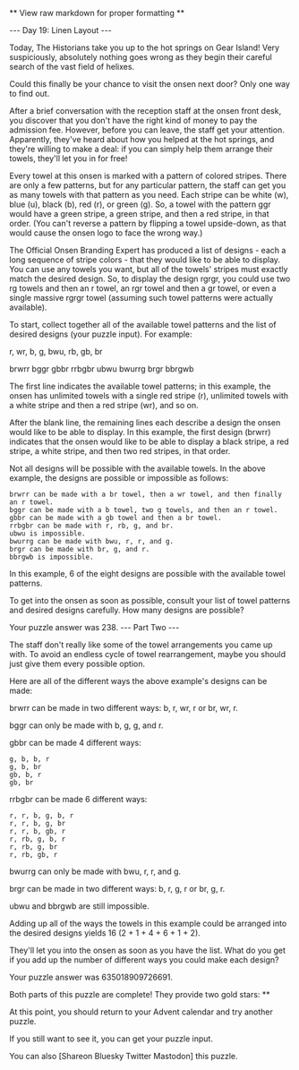 ** View raw markdown for proper formatting **

--- Day 19: Linen Layout ---

Today, The Historians take you up to the hot springs on Gear Island! Very
suspiciously, absolutely nothing goes wrong as they begin their careful search
of the vast field of helixes.

Could this finally be your chance to visit the onsen next door? Only one way to
find out.

After a brief conversation with the reception staff at the onsen front desk, you
discover that you don't have the right kind of money to pay the admission fee.
However, before you can leave, the staff get your attention. Apparently, they've
heard about how you helped at the hot springs, and they're willing to make a
deal: if you can simply help them arrange their towels, they'll let you in for
free!

Every towel at this onsen is marked with a pattern of colored stripes. There are
only a few patterns, but for any particular pattern, the staff can get you as
many towels with that pattern as you need. Each stripe can be white (w), blue
(u), black (b), red (r), or green (g). So, a towel with the pattern ggr would
have a green stripe, a green stripe, and then a red stripe, in that order. (You
can't reverse a pattern by flipping a towel upside-down, as that would cause the
onsen logo to face the wrong way.)

The Official Onsen Branding Expert has produced a list of designs - each a long
sequence of stripe colors - that they would like to be able to display. You can
use any towels you want, but all of the towels' stripes must exactly match the
desired design. So, to display the design rgrgr, you could use two rg towels and
then an r towel, an rgr towel and then a gr towel, or even a single massive
rgrgr towel (assuming such towel patterns were actually available).

To start, collect together all of the available towel patterns and the list of
desired designs (your puzzle input). For example:

r, wr, b, g, bwu, rb, gb, br

brwrr bggr gbbr rrbgbr ubwu bwurrg brgr bbrgwb

The first line indicates the available towel patterns; in this example, the
onsen has unlimited towels with a single red stripe (r), unlimited towels with a
white stripe and then a red stripe (wr), and so on.

After the blank line, the remaining lines each describe a design the onsen would
like to be able to display. In this example, the first design (brwrr) indicates
that the onsen would like to be able to display a black stripe, a red stripe, a
white stripe, and then two red stripes, in that order.

Not all designs will be possible with the available towels. In the above
example, the designs are possible or impossible as follows:

    brwrr can be made with a br towel, then a wr towel, and then finally an r towel.
    bggr can be made with a b towel, two g towels, and then an r towel.
    gbbr can be made with a gb towel and then a br towel.
    rrbgbr can be made with r, rb, g, and br.
    ubwu is impossible.
    bwurrg can be made with bwu, r, r, and g.
    brgr can be made with br, g, and r.
    bbrgwb is impossible.

In this example, 6 of the eight designs are possible with the available towel
patterns.

To get into the onsen as soon as possible, consult your list of towel patterns
and desired designs carefully. How many designs are possible?

Your puzzle answer was 238. --- Part Two ---

The staff don't really like some of the towel arrangements you came up with. To
avoid an endless cycle of towel rearrangement, maybe you should just give them
every possible option.

Here are all of the different ways the above example's designs can be made:

brwrr can be made in two different ways: b, r, wr, r or br, wr, r.

bggr can only be made with b, g, g, and r.

gbbr can be made 4 different ways:

    g, b, b, r
    g, b, br
    gb, b, r
    gb, br

rrbgbr can be made 6 different ways:

    r, r, b, g, b, r
    r, r, b, g, br
    r, r, b, gb, r
    r, rb, g, b, r
    r, rb, g, br
    r, rb, gb, r

bwurrg can only be made with bwu, r, r, and g.

brgr can be made in two different ways: b, r, g, r or br, g, r.

ubwu and bbrgwb are still impossible.

Adding up all of the ways the towels in this example could be arranged into the
desired designs yields 16 (2 + 1 + 4 + 6 + 1 + 2).

They'll let you into the onsen as soon as you have the list. What do you get if
you add up the number of different ways you could make each design?

Your puzzle answer was 635018909726691.

Both parts of this puzzle are complete! They provide two gold stars: **

At this point, you should return to your Advent calendar and try another puzzle.

If you still want to see it, you can get your puzzle input.

You can also [Shareon Bluesky Twitter Mastodon] this puzzle.
